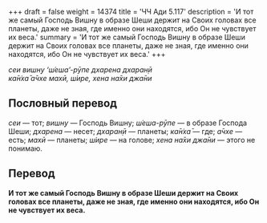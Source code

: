 +++
draft = false
weight = 14374
title = 'ЧЧ Ади 5.117'
description = 'И тот же самый Господь Вишну в образе Шеши держит на Своих головах все планеты, даже не зная, где именно они находятся, ибо Он не чувствует их веса.'
summary = 'И тот же самый Господь Вишну в образе Шеши держит на Своих головах все планеты, даже не зная, где именно они находятся, ибо Он не чувствует их веса.'
+++

_сеи вишн̣у ‘ш́еша’-рӯпе дхарена дхаран̣ӣ  
ка̄н̇ха̄ а̄чхе махӣ, ш́ире, хена на̄хи джа̄ни_

## Пословный перевод

_сеи_ — тот; _вишн̣у_ — Господь Вишну; _ш́еша_\-_рӯпе_ — в образе Господа Шеши; _дхарена_ — несет; _дхаран̣ӣ_ — планеты; _ка̄н̇ха̄_ — где; _а̄чхе_ — есть; _махӣ_ — планеты; _ш́ире_ — на голове; _хена_ _на̄хи_ _джа̄ни_ — этого не понимаю.

## Перевод

**И тот же самый Господь Вишну в образе Шеши держит на Своих головах все планеты, даже не зная, где именно они находятся, ибо Он не чувствует их веса.**
